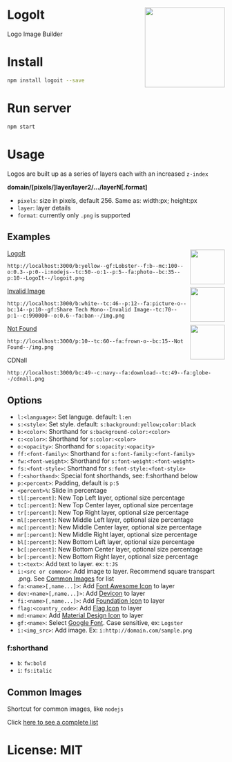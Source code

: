 # LogoIt <img src="https://raw.githubusercontent.com/yieme/logoit/master/img/logo.jpg" align="right" height="185" border="0">

Logo Image Builder

# Install

```sh
npm install logoit --save
```

# Run server

```sh
npm start
```

# Usage

Logos are built up as a series of layers each with an increased ```z-index```

**domain/[pixels/]layer/layer2/.../layerN[.format]**

- ```pixels```: size in pixels, default 256. Same as: width:<pixels>px; height:<pixels>px
- ```layer```: layer details
- ```format```: currently only ```.png``` is supported

## Examples

<img src="https://raw.githubusercontent.com/yieme/logoit/master/img/logo.jpg" align="right" width="80" border="0">

[LogoIt](http://localhost:3000/b:yellow--gf:Lobster--f:b--mc:100--o:0.3--p:0--i:nodejs--tc:50--o:1--p:5--fa:photo--bc:35--p:10--LogoIt--/logoit.png)

```
http://localhost:3000/b:yellow--gf:Lobster--f:b--mc:100--o:0.3--p:0--i:nodejs--tc:50--o:1--p:5--fa:photo--bc:35--p:10--LogoIt--/logoit.png
```
<img src="https://raw.githubusercontent.com/yieme/logoit/master/img/invalid_image.png" align="right" width="80" border="0">

[Invalid Image](http://localhost:3000/b:white--tc:46--p:12--fa:picture-o--bc:14--p:10--gf:Share%20Tech%20Mono--Invalid%20Image--tc:70--p:1--c:990000--o:0.6--fa:ban--/img.png)

```
http://localhost:3000/b:white--tc:46--p:12--fa:picture-o--bc:14--p:10--gf:Share Tech Mono--Invalid Image--tc:70--p:1--c:990000--o:0.6--fa:ban--/img.png
```

<img src="https://raw.githubusercontent.com/yieme/logoit/master/img/not_found.png" align="right" width="80" border="0">

[Not Found](http://localhost:3000/p:10--tc:60--fa:frown-o--bc:15--Not%20Found--/img.png)

```
http://localhost:3000/p:10--tc:60--fa:frown-o--bc:15--Not Found--/img.png
```

CDNall

```
http://localhost:3000/bc:49--c:navy--fa:download--tc:49--fa:globe--/cdnall.png
```

## Options

- ```l:<language>```: Set languge. default: ```l:en```
- ```s:<style>```: Set style. default: ```s:background:yellow;color:black```
- ```b:<color>```: Shorthand for ```s:background-color:<color>```
- ```c:<color>```: Shorthand for ```s:color:<color>```
- ```o:<opacity>```: Shorthand for ```s:opacity:<opacity>```
- ```ff:<font-family>```: Shorthand for ```s:font-family:<font-family>```
- ```fw:<font-weight>```: Shorthand for ```s:font-weight:<font-weight>```
- ```fs:<font-style>```: Shorthand for ```s:font-style:<font-style>```
- ```f:<shorthand>```: Special font shorthands, see: f:shorthand below
- ```p:<percent>```: Padding, default is ```p:5```
- ```<percent>%```: Slide in percentage
- ```tl[:percent]```: New Top Left layer, optional size percentage
- ```tc[:percent]```: New Top Center layer, optional size percentage
- ```tr[:percent]```: New Top Right layer, optional size percentage
- ```ml[:percent]```: New Middle Left layer, optional size percentage
- ```mc[:percent]```: New Middle Center layer, optional size percentage
- ```mr[:percent]```: New Middle Right layer, optional size percentage
- ```bl[:percent]```: New Bottom Left layer, optional size percentage
- ```bc[:percent]```: New Bottom Center layer, optional size percentage
- ```br[:percent]```: New Bottom Right layer, optional size percentage
- ```t:<text>```: Add text to layer. ex: ```t:JS```
- ```i:<src or common>```: Add image to layer. Recommend square transpart .png. See [Common Images](https://raw.githubusercontent.com/yieme/logoit/master/images.json) for list
- ```fa:<name>[,name...]>```: Add [Font Awesome Icon](http://fortawesome.github.io/Font-Awesome/icons/) to layer
- ```dev:<name>[,name...]>```: Add [Devicon](https://vorillaz.github.io/devicons/#/cheat) to layer
- ```fi:<name>[,name...]>```: Add [Foundation Icon](http://zurb.com/playground/foundation-icon-fonts-3) to layer
- ```flag:<country_code>```: Add [Flag Icon](https://lipis.github.io/flag-icon-css/) to layer
- ```md:<name>```: Add [Material Design Icon](https://zavoloklom.github.io/material-design-iconic-font/icons.html) to layer
- ```gf:<name>```: Select [Google Font](https://www.google.com/fonts). Case sensitive, ex: ```Logster```
- ```i:<img_src>```: Add image. Ex: ```i:http://domain.com/sample.png```

### f:shorthand

- ```b```: ```fw:bold```
- ```i```: ```fs:italic```


## Common Images

Shortcut for common images, like ```nodejs```

Click [here to see a complete list](https://github.com/yieme/logoit/blob/master/images.json)

# License: MIT
